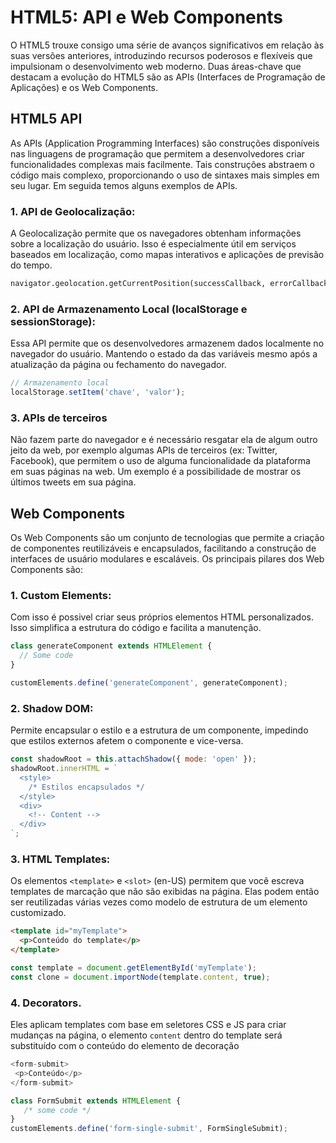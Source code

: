 # HTML5: API e Web Components

O HTML5 trouxe consigo uma série de avanços significativos em relação às suas versões anteriores, introduzindo recursos poderosos e flexíveis que impulsionam o desenvolvimento web moderno. Duas áreas-chave que destacam a evolução do HTML5 são as APIs (Interfaces de Programação de Aplicações) e os Web Components.

## HTML5 API

As APIs (Application Programming Interfaces) são construções disponíveis nas linguagens de programação que permitem a desenvolvedores criar funcionalidades complexas mais facilmente. Tais construções abstraem o código mais complexo, proporcionando o uso de sintaxes mais simples em seu lugar. Em seguida temos alguns exemplos de APIs.

### 1. **API de Geolocalização:**
   A Geolocalização permite que os navegadores obtenham informações sobre a localização do usuário. Isso é especialmente útil em serviços baseados em localização, como mapas interativos e aplicações de previsão do tempo.

   ```html
   navigator.geolocation.getCurrentPosition(successCallback, errorCallback);
   ```

### 2. **API de Armazenamento Local (localStorage e sessionStorage):**
   Essa API permite que os desenvolvedores armazenem dados localmente no navegador do usuário. Mantendo o estado da das variáveis mesmo após a atualização da página ou fechamento do navegador.

   ```javascript
   // Armazenamento local
   localStorage.setItem('chave', 'valor');
   ```

### 3. **APIs de terceiros**
   Não fazem parte do navegador e é necessário resgatar ela de algum outro jeito da web, por exemplo algumas APIs de terceiros (ex: Twitter, Facebook), que permitem o uso de alguma funcionalidade da plataforma em suas páginas na web. Um exemplo é a possibilidade de mostrar os últimos tweets em sua página.

## Web Components

Os Web Components são um conjunto de tecnologias que permite a criação de componentes reutilizáveis e encapsulados, facilitando a construção de interfaces de usuário modulares e escaláveis. Os principais pilares dos Web Components são:

### 1. **Custom Elements:**
   Com isso é possivel criar seus próprios elementos HTML personalizados. Isso simplifica a estrutura do código e facilita a manutenção.

   ```javascript
   class generateComponent extends HTMLElement {
     // Some code
   }

   customElements.define('generateComponent', generateComponent);
   ```

### 2. **Shadow DOM:**
   Permite encapsular o estilo e a estrutura de um componente, impedindo que estilos externos afetem o componente e vice-versa.

   ```javascript
   const shadowRoot = this.attachShadow({ mode: 'open' });
   shadowRoot.innerHTML = `
     <style>
       /* Estilos encapsulados */
     </style>
     <div>
       <!-- Content -->
     </div>
   `;
   ```

### 3. **HTML Templates:**
   Os elementos `<template>` e `<slot>` (en-US) permitem que você escreva templates de marcação que não são exibidas na página. Elas podem então ser reutilizadas várias vezes como modelo de estrutura de um elemento customizado.

   ```html
   <template id="myTemplate">
     <p>Conteúdo do template</p>
   </template>
   ```

   ```javascript
   const template = document.getElementById('myTemplate');
   const clone = document.importNode(template.content, true);
   ```
### 4. **Decorators.**
   Eles aplicam templates com base em seletores CSS e JS para criar mudanças na página, o elemento `content` dentro do template será substituído com o conteúdo do elemento de decoração
   ```javascript
   <form-submit>
    <p>Conteúdo</p>
   </form-submit>

   class FormSubmit extends HTMLElement {
      /* some code */
   }
   customElements.define('form-single-submit', FormSingleSubmit);
```
